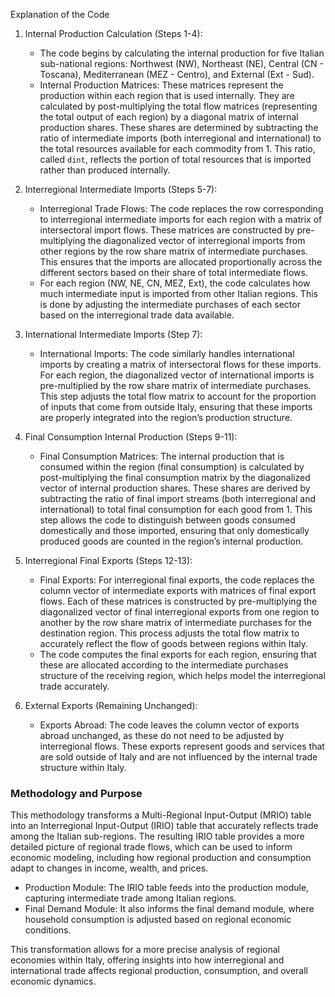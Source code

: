 
Explanation of the Code

1. Internal Production Calculation (Steps 1-4):
   - The code begins by calculating the internal production for five Italian sub-national regions: Northwest (NW), Northeast (NE), Central (CN - Toscana), Mediterranean (MEZ - Centro), and External (Ext - Sud).
   - Internal Production Matrices: These matrices represent the production within each region that is used internally. They are calculated by post-multiplying the total flow matrices (representing the total output of each region) by a diagonal matrix of internal production shares. These shares are determined by subtracting the ratio of intermediate imports (both interregional and international) to the total resources available for each commodity from 1. This ratio, called `dint`, reflects the portion of total resources that is imported rather than produced internally.

2. Interregional Intermediate Imports (Steps 5-7):
   - Interregional Trade Flows: The code replaces the row corresponding to interregional intermediate imports for each region with a matrix of intersectoral import flows. These matrices are constructed by pre-multiplying the diagonalized vector of interregional imports from other regions by the row share matrix of intermediate purchases. This ensures that the imports are allocated proportionally across the different sectors based on their share of total intermediate flows.
   - For each region (NW, NE, CN, MEZ, Ext), the code calculates how much intermediate input is imported from other Italian regions. This is done by adjusting the intermediate purchases of each sector based on the interregional trade data available.

3. International Intermediate Imports (Step 7):
   - International Imports: The code similarly handles international imports by creating a matrix of intersectoral flows for these imports. For each region, the diagonalized vector of international imports is pre-multiplied by the row share matrix of intermediate purchases. This step adjusts the total flow matrix to account for the proportion of inputs that come from outside Italy, ensuring that these imports are properly integrated into the region’s production structure.

4. Final Consumption Internal Production (Steps 9-11):
   - Final Consumption Matrices: The internal production that is consumed within the region (final consumption) is calculated by post-multiplying the final consumption matrix by the diagonalized vector of internal production shares. These shares are derived by subtracting the ratio of final import streams (both interregional and international) to total final consumption for each good from 1. This step allows the code to distinguish between goods consumed domestically and those imported, ensuring that only domestically produced goods are counted in the region’s internal production.

5. Interregional Final Exports (Steps 12-13):
   - Final Exports: For interregional final exports, the code replaces the column vector of intermediate exports with matrices of final export flows. Each of these matrices is constructed by pre-multiplying the diagonalized vector of final interregional exports from one region to another by the row share matrix of intermediate purchases for the destination region. This process adjusts the total flow matrix to accurately reflect the flow of goods between regions within Italy.
   - The code computes the final exports for each region, ensuring that these are allocated according to the intermediate purchases structure of the receiving region, which helps model the interregional trade accurately.

6. External Exports (Remaining Unchanged):
   - Exports Abroad: The code leaves the column vector of exports abroad unchanged, as these do not need to be adjusted by interregional flows. These exports represent goods and services that are sold outside of Italy and are not influenced by the internal trade structure within Italy.

### Methodology and Purpose
This methodology transforms a Multi-Regional Input-Output (MRIO) table into an Interregional Input-Output (IRIO) table that accurately reflects trade among the Italian sub-regions. The resulting IRIO table provides a more detailed picture of regional trade flows, which can be used to inform economic modeling, including how regional production and consumption adapt to changes in income, wealth, and prices.

- Production Module: The IRIO table feeds into the production module, capturing intermediate trade among Italian regions.
- Final Demand Module: It also informs the final demand module, where household consumption is adjusted based on regional economic conditions.

This transformation allows for a more precise analysis of regional economies within Italy, offering insights into how interregional and international trade affects regional production, consumption, and overall economic dynamics.
